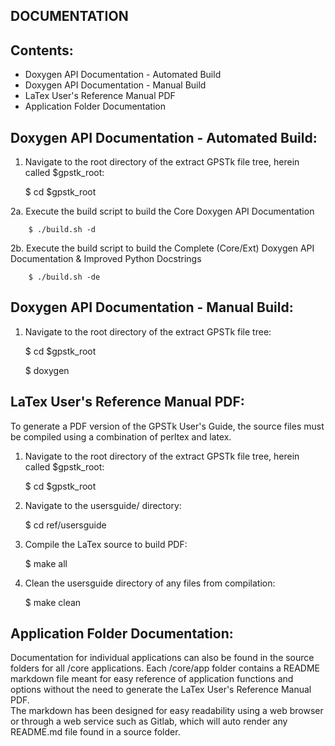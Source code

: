 DOCUMENTATION
-------

Contents:
---------

* Doxygen API Documentation - Automated Build
* Doxygen API Documentation - Manual Build
* LaTex User's Reference Manual PDF
* Application Folder Documentation


Doxygen API Documentation - Automated Build:
------------------------------------------------------------------------

   1. Navigate to the root directory of the extract GPSTk file tree, herein called $gpstk_root:

        $ cd $gpstk_root
         
   2a. Execute the build script to build the Core Doxygen API Documentation
        
        $ ./build.sh -d 
   
   2b. Execute the build script to build the Complete (Core/Ext) Doxygen API Documentation & 
       Improved Python Docstrings
        
        $ ./build.sh -de


Doxygen API Documentation - Manual Build:
----------------------------------------------------------------------

   1. Navigate to the root directory of the extract GPSTk file tree:

         $ cd $gpstk_root

         $ doxygen 


LaTex User's Reference Manual PDF:
----------------------------------

To generate a PDF version of the GPSTk User's Guide, the source files must be compiled using a 
combination of perltex and latex. 

   1. Navigate to the root directory of the extract GPSTk file tree, herein called $gpstk_root:

         $ cd $gpstk_root

   2. Navigate to the usersguide/ directory:

         $ cd ref/usersguide
             
   3. Compile the LaTex source to build PDF:

         $ make all

   4. Clean the usersguide directory of any files from compilation:

         $ make clean


Application Folder Documentation:
---------------------------------

Documentation for individual applications can also be found in the source folders for all /core 
applications.  Each /core/app folder contains a README markdown file meant for easy reference of 
application functions and options without the need to generate the LaTex User's Reference Manual PDF.  
The markdown has been designed for easy readability using a web browser or through a web service
such as Gitlab, which will auto render any README.md file found in a source folder.